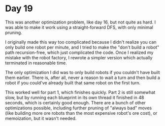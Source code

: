 # Day 19

This was another optimization problem, like day 16, but not quite as hard. I was able to make it
work using a straight-forward DFS, with only minimal pruning.

I originally made this way too complicated because I didn't realize you can only build one robot per
minute, and I tried to make the "don't build a robot" path recursion-free, which just complicated
the code. Once I realized my mistake with the robot factory, I rewrote a simpler version which
actually terminated in reasonable time.

The only optimization I did was to only build robots if you couldn't have built them earlier. There
is, after all, never a reason to wait a turn and then build a robot if you could've already built
that same robot on the first turn.

This worked well for part 1, which finishes quickly. Part 2 is still somewhat slow, but by running
each blueprint in its own thread it finished in 48 seconds, which is certainly good enough. There
are a bunch of other optimizations possible, including further pruning of "always bad" moves (like
building more ore robots than the most expensive robot's ore cost), or memoization, but it wasn't
needed.
